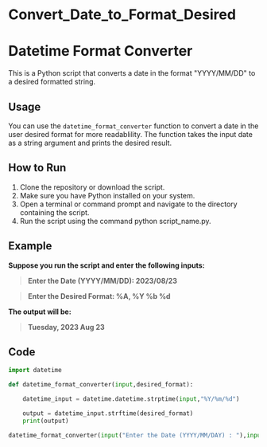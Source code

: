 # Convert_Date_to_Format_Desired
# Datetime Format Converter

This is a Python script that converts a date in the format "YYYY/MM/DD" to a desired formatted string.

## Usage

You can use the `datetime_format_converter` function to convert a date in the user desired format for more readablility. The function takes the input date as a string argument and prints the desired result.

## How to Run

1. Clone the repository or download the script.
2. Make sure you have Python installed on your system.
3. Open a terminal or command prompt and navigate to the directory containing the script.
4. Run the script using the command python script_name.py.

## Example

**Suppose you run the script and enter the following inputs:**


> **Enter the Date (YYYY/MM/DD):  2023/08/23**

> **Enter the Desired Format:     %A, %Y %b %d**

**The output will be:**

> **Tuesday, 2023 Aug 23**


## Code
```python
import datetime

def datetime_format_converter(input,desired_format):

    datetime_input = datetime.datetime.strptime(input,"%Y/%m/%d")

    output = datetime_input.strftime(desired_format)
    print(output)

datetime_format_converter(input("Enter the Date (YYYY/MM/DAY) : "),input("Enter the Desired Format : "))

